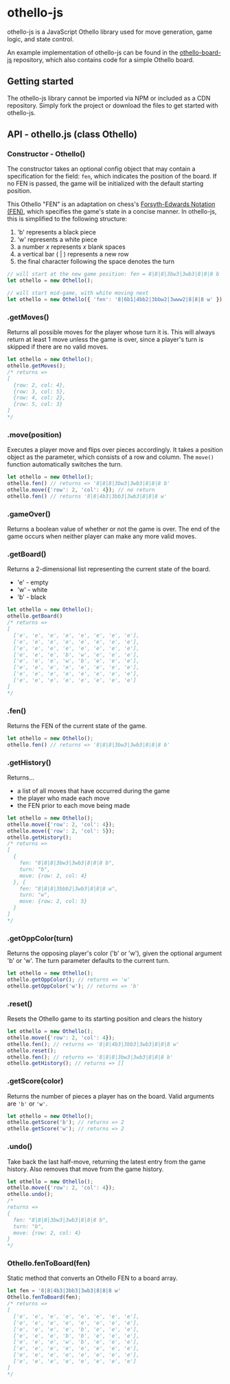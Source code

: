 # othello-js
othello-js is a JavaScript Othello library used for move generation, game logic, and state control.

An example implementation of othello-js can be found in the [othello-board-js](https://github.com/schwadan001/othello-board-js) repository, which also contains code for a simple Othello board.


## Getting started
The othello-js library cannot be imported via NPM or included as a CDN repository. Simply fork the project or download the files to get started with othello-js.


## API - othello.js (class Othello)

### Constructor - Othello()
The constructor takes an optional config object that may contain a specification for the field: ```fen```, which indicates the position of the board. If no FEN is passed, the game will be initialized with the default starting position. 

This Othello "FEN" is an adaptation on chess's [Forsyth-Edwards Notation (FEN)](http://en.wikipedia.org/wiki/Forsyth%E2%80%93Edwards_Notation), which specifies the game's state in a concise manner. In othello-js, this is simplified to the following structure:
  1. 'b' represents a black piece
  1. 'w' represents a white piece
  1. a number _x_ represents _x_ blank spaces
  1. a vertical bar ( | ) represents a new row
  1. the final character following the space denotes the turn

``` javascript
// will start at the new game position: fen = 8|8|8|3bw3|3wb3|8|8|8 b
let othello = new Othello();

// will start mid-game, with white moving next
let othello = new Othello({ 'fen': '8|6b1|4bb2|3bbw2|3www2|8|8|8 w' });
```

### .getMoves()
Returns all possible moves for the player whose turn it is. This will always return at least 1 move unless the game is over, since a player's turn is skipped if there are no valid moves.

```javascript
let othello = new Othello();
othello.getMoves();
/* returns => 
[
  {row: 2, col: 4},
  {row: 3, col: 5},
  {row: 4, col: 2},
  {row: 5, col: 3}
]
*/
```

### .move(position)
Executes a player move and flips over pieces accordingly. It takes a position object as the parameter, which consists of a row and column. The ```move()``` function automatically switches the turn.

```javascript
let othello = new Othello();
othello.fen() // returns => '8|8|8|3bw3|3wb3|8|8|8 b'
othello.move({'row': 2, 'col': 4}); // no return
othello.fen() // returns '8|8|4b3|3bb3|3wb3|8|8|8 w'
```

### .gameOver()
Returns a boolean value of whether or not the game is over. The end of the game occurs when neither player can make any more valid moves.

### .getBoard()
Returns a 2-dimensional list representing the current state of the board.
  * 'e' - empty
  * 'w' - white
  * 'b' - black

```javascript
let othello = new Othello();
othello.getBoard()
/* returns =>
[
  ['e', 'e', 'e', 'e', 'e', 'e', 'e', 'e'],
  ['e', 'e', 'e', 'e', 'e', 'e', 'e', 'e'],
  ['e', 'e', 'e', 'e', 'e', 'e', 'e', 'e'],
  ['e', 'e', 'e', 'b', 'w', 'e', 'e', 'e'],
  ['e', 'e', 'e', 'w', 'b', 'e', 'e', 'e'],
  ['e', 'e', 'e', 'e', 'e', 'e', 'e', 'e'],
  ['e', 'e', 'e', 'e', 'e', 'e', 'e', 'e'],
  ['e', 'e', 'e', 'e', 'e', 'e', 'e', 'e']
]
*/
```

### .fen()
Returns the FEN of the current state of the game.

``` javascript
let othello = new Othello();
othello.fen() // returns => '8|8|8|3bw3|3wb3|8|8|8 b'
```

### .getHistory()
Returns...
- a list of all moves that have occurred during the game
- the player who made each move
- the FEN prior to each move being made

```javascript
let othello = new Othello();
othello.move({'row': 2, 'col': 4});
othello.move({'row': 2, 'col': 5});
othello.getHistory();
/* returns => 
[
  {
    fen: "8|8|8|3bw3|3wb3|8|8|8 b",
    turn: "b",
    move: {row: 2, col: 4}
  }, {
    fen: "8|8|8|3bbb2|3wb3|8|8|8 w",
    turn: "w",
    move: {row: 2, col: 5}
  }
]
*/
```

### .getOppColor(turn)
Returns the opposing player's color ('b' or 'w'), given the optional argument 'b' or 'w'. The turn parameter defaults to the current turn.

```javascript
let othello = new Othello();
othello.getOppColor(); // returns => 'w'
othello.getOppColor('w'); // returns => 'b'
```

### .reset()
Resets the Othello game to its starting position and clears the history

```javascript
let othello = new Othello();
othello.move({'row': 2, 'col': 4});
othello.fen(); // returns => '8|8|4b3|3bb3|3wb3|8|8|8 w'
othello.reset();
othello.fen(); // returns => '8|8|8|3bw3|3wb3|8|8|8 b'
othello.getHistory(); // returns => []
```

### .getScore(color)
Returns the number of pieces a player has on the board. Valid arguments are `'b'` or `'w'`.

```javascript
let othello = new Othello();
othello.getScore('b'); // returns => 2
othello.getScore('w'); // returns => 2
```

### .undo()
Take back the last half-move, returning the latest entry from the game history. Also removes that move from the game history.

```javascript
let othello = new Othello();
othello.move({'row': 2, 'col': 4});
othello.undo();
/*
returns => 
{
  fen: "8|8|8|3bw3|3wb3|8|8|8 b",
  turn: "b",
  move: {row: 2, col: 4}
}
*/
```

### Othello.fenToBoard(fen)
Static method that converts an Othello FEN to a board array.

```javascript
let fen = '8|8|4b3|3bb3|3wb3|8|8|8 w'
Othello.fenToBoard(fen);
/* returns =>
[
  ['e', 'e', 'e', 'e', 'e', 'e', 'e', 'e'],
  ['e', 'e', 'e', 'e', 'e', 'e', 'e', 'e'],
  ['e', 'e', 'e', 'e', 'b', 'e', 'e', 'e'],
  ['e', 'e', 'e', 'b', 'b', 'e', 'e', 'e'],
  ['e', 'e', 'e', 'w', 'b', 'e', 'e', 'e'],
  ['e', 'e', 'e', 'e', 'e', 'e', 'e', 'e'],
  ['e', 'e', 'e', 'e', 'e', 'e', 'e', 'e'],
  ['e', 'e', 'e', 'e', 'e', 'e', 'e', 'e']
]
*/
```
